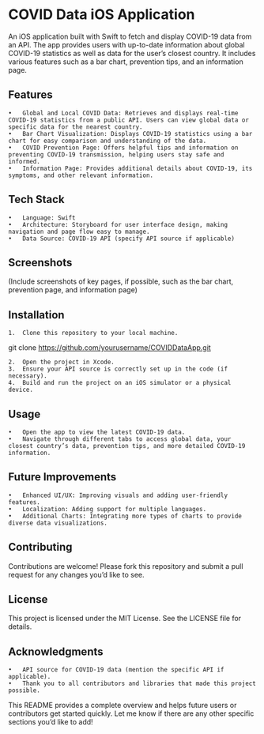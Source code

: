 # COVID Data iOS Application

An iOS application built with Swift to fetch and display COVID-19 data from an API. The app provides users with up-to-date information about global COVID-19 statistics as well as data for the user’s closest country. It includes various features such as a bar chart, prevention tips, and an information page.


## Features

	•	Global and Local COVID Data: Retrieves and displays real-time COVID-19 statistics from a public API. Users can view global data or specific data for the nearest country.
	•	Bar Chart Visualization: Displays COVID-19 statistics using a bar chart for easy comparison and understanding of the data.
	•	COVID Prevention Page: Offers helpful tips and information on preventing COVID-19 transmission, helping users stay safe and informed.
	•	Information Page: Provides additional details about COVID-19, its symptoms, and other relevant information.


## Tech Stack

	•	Language: Swift
	•	Architecture: Storyboard for user interface design, making navigation and page flow easy to manage.
	•	Data Source: COVID-19 API (specify API source if applicable)


## Screenshots

(Include screenshots of key pages, if possible, such as the bar chart, prevention page, and information page)


## Installation

	1.	Clone this repository to your local machine.

git clone https://github.com/yourusername/COVIDDataApp.git


	2.	Open the project in Xcode.
	3.	Ensure your API source is correctly set up in the code (if necessary).
	4.	Build and run the project on an iOS simulator or a physical device.


## Usage

	•	Open the app to view the latest COVID-19 data.
	•	Navigate through different tabs to access global data, your closest country’s data, prevention tips, and more detailed COVID-19 information.


## Future Improvements

	•	Enhanced UI/UX: Improving visuals and adding user-friendly features.
	•	Localization: Adding support for multiple languages.
	•	Additional Charts: Integrating more types of charts to provide diverse data visualizations.


## Contributing

Contributions are welcome! Please fork this repository and submit a pull request for any changes you’d like to see.


## License

This project is licensed under the MIT License. See the LICENSE file for details.


## Acknowledgments

	•	API source for COVID-19 data (mention the specific API if applicable).
	•	Thank you to all contributors and libraries that made this project possible.

This README provides a complete overview and helps future users or contributors get started quickly. Let me know if there are any other specific sections you’d like to add!
